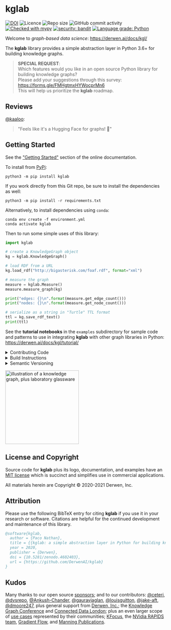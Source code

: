 # kglab

[![DOI](https://zenodo.org/badge/307214458.svg)](https://zenodo.org/badge/latestdoi/307214458)
![Licence](https://img.shields.io/github/license/DerwenAI/kglab)
![Repo size](https://img.shields.io/github/repo-size/DerwenAI/kglab)
![GitHub commit activity](https://img.shields.io/github/commit-activity/w/DerwenAI/kglab?style=plastic)
[![Checked with mypy](http://www.mypy-lang.org/static/mypy_badge.svg)](http://mypy-lang.org/)
[![security: bandit](https://img.shields.io/badge/security-bandit-yellow.svg)](https://github.com/PyCQA/bandit)
[![Language grade: Python](https://img.shields.io/lgtm/grade/python/g/DerwenAI/kglab.svg?logo=lgtm&logoWidth=18)](https://lgtm.com/projects/g/DerwenAI/kglab/context:python)

Welcome to *graph-based data science*:
<https://derwen.ai/docs/kgl/>

The **kglab** library provides a simple abstraction layer in Python
3.6+ for building knowledge graphs.

> **SPECIAL REQUEST**:   
> Which features would you like in an open source Python library for building knowledge graphs?  
> Please add your suggestions through this survey:  
> https://forms.gle/FMHgtmxHYWocprMn6  
> This will help us prioritize the **kglab** roadmap.


## Reviews

[@kaaloo](https://github.com/kaaloo): 
> "Feels like it's a Hugging Face for graphs! 🤯"


## Getting Started

See the ["Getting Started"](https://derwen.ai/docs/kgl/start/)
section of the online documentation.

To install from [PyPi](https://pypi.python.org/pypi/kglab):
```
python3 -m pip install kglab
```

If you work directly from this Git repo, be sure to install the 
dependencies as well:
```
python3 -m pip install -r requirements.txt
```

Alternatively, to install dependencies using `conda`:
```
conda env create -f environment.yml
conda activate kglab
```

Then to run some simple uses of this library:
```python
import kglab

# create a KnowledgeGraph object
kg = kglab.KnowledgeGraph()

# load RDF from a URL
kg.load_rdf("http://bigasterisk.com/foaf.rdf", format="xml")

# measure the graph
measure = kglab.Measure()
measure.measure_graph(kg)

print("edges: {}\n".format(measure.get_edge_count()))
print("nodes: {}\n".format(measure.get_node_count()))

# serialize as a string in "Turtle" TTL format
ttl = kg.save_rdf_text()
print(ttl)
```

See the **tutorial notebooks** in the `examples` subdirectory for
sample code and patterns to use in integrating **kglab** with other
graph libraries in Python:
<https://derwen.ai/docs/kgl/tutorial/>


<details>
  <summary>Contributing Code</summary>

We welcome people getting involved as contributors to this open source
project!

For detailed instructions please see:
[CONTRIBUTING.md](https://github.com/DerwenAI/kglab/blob/main/CONTRIBUTING.md)
</details>

<details>
  <summary>Build Instructions</summary>

<strong>
Note: unless you are contributing code and updates,
in most use cases won't need to build this package locally.
</strong>

Instead, simply install from
[PyPi](https://pypi.python.org/pypi/kglab)
or use [Conda](https://docs.conda.io/).

To set up the build environment locally, see the 
["Build Instructions"](https://derwen.ai/docs/kgl/build/)
section of the online documentation.
</details>

<details>
  <summary>Semantic Versioning</summary>

Before <strong>kglab</strong> reaches release <code>v1.0.0</code> the 
types and classes may undergo substantial changes and the project is 
not guaranteed to have a consistent API.

Even so, we'll try to minimize breaking changes.
We'll also be sure to provide careful notes.

See:
[changelog.txt](https://github.com/DerwenAI/kglab/blob/main/changelog.txt)
</details>

<img
 alt="illustration of a knowledge graph, plus laboratory glassware"
 src="https://raw.githubusercontent.com/DerwenAI/kglab/main/docs/assets/logo.png"
 width="231"
 />


## License and Copyright

Source code for **kglab** plus its logo, documentation, and examples
have an [MIT license](https://spdx.org/licenses/MIT.html) which is
succinct and simplifies use in commercial applications.

All materials herein are Copyright &copy; 2020-2021 Derwen, Inc.


## Attribution

Please use the following BibTeX entry for citing **kglab** if you use
it in your research or software.
Citations are helpful for the continued development and maintenance of
this library.

```bibtex
@software{kglab,
  author = {Paco Nathan},
  title = {{kglab: a simple abstraction layer in Python for building knowledge graphs}},
  year = 2020,
  publisher = {Derwen},
  doi = {10.5281/zenodo.4602403},
  url = {https://github.com/DerwenAI/kglab}
}
```


## Kudos

Many thanks to our open source [sponsors](https://github.com/sponsors/ceteri);
and to our contributors:
[@ceteri](https://github.com/ceteri),
[@dvsrepo](https://github.com/dvsrepo),
[@Ankush-Chander](https://github.com/Ankush-Chander),
[@gauravjaglan](https://github.com/gauravjaglan),
[@louisguitton](https://github.com/louisguitton),
[@jake-aft](https://github.com/jake-aft),
[@dmoore247](https://github.com/dmoore247),
plus general support from [Derwen, Inc.](https://derwen.ai/);
the [Knowledge Graph Conference](https://www.knowledgegraph.tech/)
and [Connected Data London](https://connected-data.london/);
plus an even larger scope of [use cases](https://derwen.ai/docs/kgl/use_case/)
represented by their communities;
[KFocus](https://kfocus.org/),
the [NVidia RAPIDS team](https://rapids.ai/),
[Gradient Flow](https://gradientflow.com/),
and
[Manning Publications](https://www.manning.com/).
